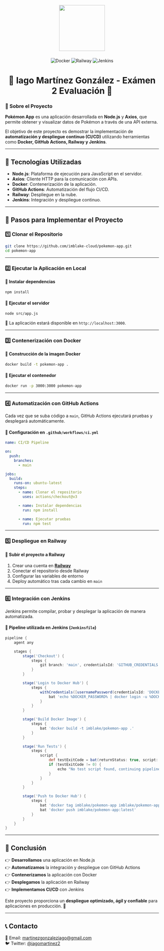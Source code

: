 <div align="center">
  <img height="150" src="https://static.wikia.nocookie.net/skapokonpedia/images/9/9e/Bubu.png/revision/latest/thumbnail/width/360/height/360?cb=20210307160549&path-prefix=es"  />
</div>

###

<p align="center">
  <img src="https://img.shields.io/badge/Docker-2496ED?logo=docker&logoColor=white&style=for-the-badge" alt="Docker"/>
  <img src="https://img.shields.io/badge/Railway-0B0D0E?logo=railway&logoColor=white&style=for-the-badge" alt="Railway"/>
  <img src="https://img.shields.io/badge/Jenkins-D24939?logo=jenkins&logoColor=white&style=for-the-badge" alt="Jenkins"/>
</p>

###

<h1 align="center">🐻 Iago Martínez González - Exámen 2 Evaluación 🐻 </h1>

### 📌 Sobre el Proyecto
**Pokémon App** es una aplicación desarrollada en **Node.js** y **Axios**, que permite obtener y visualizar datos de Pokémon a través de una API externa.

El objetivo de este proyecto es demostrar la implementación de **automatización y despliegue continuo (CI/CD)** utilizando herramientas como **Docker, GitHub Actions, Railway y Jenkins**.

---

## 🚀 Tecnologías Utilizadas
- **Node.js**: Plataforma de ejecución para JavaScript en el servidor.
- **Axios**: Cliente HTTP para la comunicación con APIs.
- **Docker**: Contenerización de la aplicación.
- **GitHub Actions**: Automatización del flujo CI/CD.
- **Railway**: Despliegue en la nube.
- **Jenkins**: Integración y despliegue continuo.

---

## 💂️ Pasos para Implementar el Proyecto

### 1️⃣ Clonar el Repositorio
```sh
git clone https://github.com/imblake-cloud/pokemon-app.git
cd pokemon-app
```

---

### 2️⃣ Ejecutar la Aplicación en Local
#### 🔹 Instalar dependencias
```sh
npm install
```
#### 🔹 Ejecutar el servidor
```sh
node src/app.js
```
📍 La aplicación estará disponible en `http://localhost:3000`.

---

### 3️⃣ Contenerización con Docker
#### 🔹 Construcción de la imagen Docker
```sh
docker build -t pokemon-app .
```
#### 🔹 Ejecutar el contenedor
```sh
docker run -p 3000:3000 pokemon-app
```

---

### 4️⃣ Automatización con GitHub Actions
Cada vez que se suba código a `main`, GitHub Actions ejecutará pruebas y desplegará automáticamente.

#### 🔹 Configuración en `.github/workflows/ci.yml`
```yaml
name: CI/CD Pipeline

on:
  push:
    branches:
      - main

jobs:
  build:
    runs-on: ubuntu-latest
    steps:
      - name: Clonar el repositorio
        uses: actions/checkout@v3

      - name: Instalar dependencias
        run: npm install

      - name: Ejecutar pruebas
        run: npm test
```

---

### 5️⃣ Despliegue en Railway
#### 🔹 Subir el proyecto a Railway
1. Crear una cuenta en **[Railway](https://railway.app)**
2. Conectar el repositorio desde Railway
3. Configurar las variables de entorno
4. Deploy automático tras cada cambio en `main`

---

### 6️⃣ Integración con Jenkins
Jenkins permite compilar, probar y desplegar la aplicación de manera automatizada.

#### 🔹 Pipeline utilizada en Jenkins (`Jenkinsfile`)
```groovy
pipeline {
    agent any

    stages {
        stage('Checkout') {
            steps {
                git branch: 'main', credentialsId: 'GITHUB_CREDENTIALS', url: 'https://github.com/imblake-cloud/pokemon-app.git'
            }
        }

        stage('Login to Docker Hub') {
            steps {
                withCredentials([usernamePassword(credentialsId: 'DOCKER_CREDENTIALS', usernameVariable: 'DOCKER_USERNAME', passwordVariable: 'DOCKER_PASSWORD')]) {
                    bat 'echo %DOCKER_PASSWORD% | docker login -u %DOCKER_USERNAME% --password-stdin'
                }
            }
        }

        stage('Build Docker Image') {
            steps {
                bat 'docker build -t imblake/pokemon-app .'
            }
        }

        stage('Run Tests') {
            steps {
                script {
                    def testExitCode = bat(returnStatus: true, script: 'docker run --rm imblake/pokemon-app npm test')
                    if (testExitCode != 0) {
                        echo "No test script found, continuing pipeline..."
                    }
                }
            }
        }

        stage('Push to Docker Hub') {
            steps {
                bat 'docker tag imblake/pokemon-app imblake/pokemon-app:latest'
                bat 'docker push imblake/pokemon-app:latest'
            }
        }
    }
}
```

---

## 🎯 Conclusión
👉 **Desarrollamos** una aplicación en Node.js  
👉 **Automatizamos** la integración y despliegue con GitHub Actions  
👉 **Contenerizamos** la aplicación con Docker  
👉 **Desplegamos** la aplicación en Railway  
👉 **Implementamos CI/CD** con Jenkins  

Este proyecto proporciona un **despliegue optimizado, ágil y confiable** para aplicaciones en producción. 🚀

---

## 📞 Contacto
📧 Email: [martinezgonzaleziago@gmail.com](mailto:martinezgonzaleziago@gmail.com)  
🐦 Twitter: [@iagomartinez2](https://x.com/iagomartinez2)  
